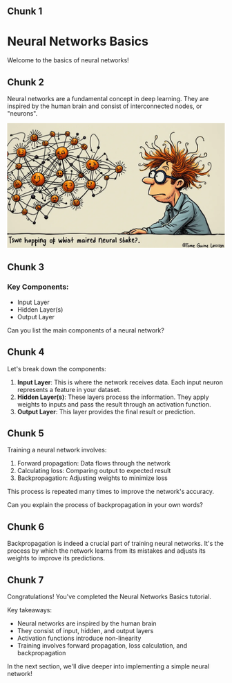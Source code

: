 ## Chunk 1

# Neural Networks Basics

Welcome to the basics of neural networks!

## Chunk 2

Neural networks are a fundamental concept in deep learning. They are inspired by the human brain and consist of interconnected nodes, or "neurons".

![Neural Network Structure](assets/2949dc1e-8138-401c-80d4-e59e7004b30a_2_1344_768.webp)

## Chunk 3

### Key Components:
- Input Layer
- Hidden Layer(s)
- Output Layer

Can you list the main components of a neural network?

## Chunk 4

Let's break down the components:

1. **Input Layer**: This is where the network receives data. Each input neuron represents a feature in your dataset.
2. **Hidden Layer(s)**: These layers process the information. They apply weights to inputs and pass the result through an activation function.
3. **Output Layer**: This layer provides the final result or prediction.

## Chunk 5

Training a neural network involves:

1. Forward propagation: Data flows through the network
2. Calculating loss: Comparing output to expected result
3. Backpropagation: Adjusting weights to minimize loss

This process is repeated many times to improve the network's accuracy.

Can you explain the process of backpropagation in your own words?

## Chunk 6

Backpropagation is indeed a crucial part of training neural networks. It's the process by which the network learns from its mistakes and adjusts its weights to improve its predictions.

## Chunk 7

Congratulations! You've completed the Neural Networks Basics tutorial.

Key takeaways:
- Neural networks are inspired by the human brain
- They consist of input, hidden, and output layers
- Activation functions introduce non-linearity
- Training involves forward propagation, loss calculation, and backpropagation

In the next section, we'll dive deeper into implementing a simple neural network!

